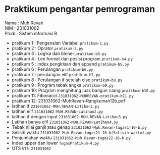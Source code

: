 # Praktikum pengantar pemrograman

<div> Nama  : Muh Revan </div>
<div> NIM   : 231031062 </div>
<div> Prodi : Sistem informasi B </div>

* pratikum 1 : Pengenalan Variabel `pratikum-1.py`
* pratikum 2 : Oprator `pratikum-2.py`
* pratikum 3 : Logika dan binner `pratikum-b3.py`
* pratikum 4 : Len format dan posisi program `pratikum-b4.py`
* pratikum 5 : index pengirisan dan append `pratikum-b5.py`
* pratikum 6 : Perulangan `pratikum-b6.py`
* pratikum 7 : perulangan elif `pratikum-b7.py`
* pratikum 8 : Perulangan if setelah else `pratikum-b8.py`
* pratikum 9 : Program tebak angka `pratikum-b9.py`
* pratikum 10: Program menghitung luas bangun ruang `pratikum-b10.py`
* pratikum 11: Fibonacci `231031062-MUHREVAN-pratikum-b11.py`
* pratikum 12: 231031062-MuhRevan-Rangkuman12b.pdf
* latihan if `231031062-MUH.REVAN-Latihan1.py`
* latihan elif `231031062-MUH.REVAN-Latihan2.py`
* latihan if dengan input `231031062-MUH.REVAN-Latihan3.py`
* Latihan banya elif `231031062-MUH.REVAN-Latihan4.py`
* Tebak nilai ganjil atau genap  `231031062-Muh.Revan-tugas1-10-b.py`
* Selisih waktu `231031062-Muh.Revan-tugas21-10-b(Selisih waktu).py`
* Penjumlahan waktu `231031062-Muh.Revan-tugas22-10-b.py`
* Index upper dan lower `TugasPratikum-4.py`
* UTS `UTS-231031062`
